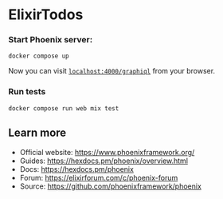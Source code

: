 # ElixirTodos

### Start Phoenix server:

```
docker compose up
```

Now you can visit [`localhost:4000/graphiql`](http://localhost:4000/graphiql) from your browser.


### Run tests

```
docker compose run web mix test
```

## Learn more

  * Official website: https://www.phoenixframework.org/
  * Guides: https://hexdocs.pm/phoenix/overview.html
  * Docs: https://hexdocs.pm/phoenix
  * Forum: https://elixirforum.com/c/phoenix-forum
  * Source: https://github.com/phoenixframework/phoenix
